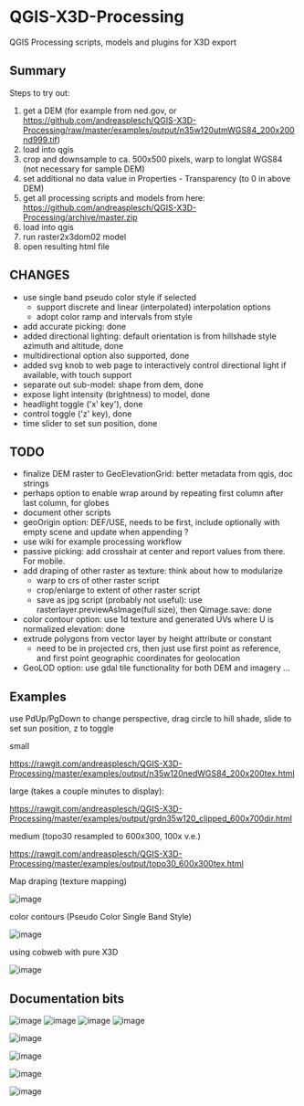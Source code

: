 # QGIS-X3D-Processing
QGIS Processing scripts, models and plugins for X3D export

## Summary
Steps to try out:
1. get a DEM (for example from ned.gov, or https://github.com/andreasplesch/QGIS-X3D-Processing/raw/master/examples/output/n35w120utmWGS84_200x200nd999.tif)
2. load into qgis
3. crop and downsample to ca. 500x500 pixels, warp to longlat WGS84 (not necessary for sample DEM)
4. set additional no data value in Properties - Transparency (to 0 in above DEM)
5. get all processing scripts and models from here: https://github.com/andreasplesch/QGIS-X3D-Processing/archive/master.zip
6. load into qgis
7. run raster2x3dom02 model
8. open resulting html file

## CHANGES

 - use single band pseudo color style if selected
   - support discrete and linear (interpolated) interpolation options
   - adopt color ramp and intervals from style
 - add accurate picking: done
 - added directional lighting: default orientation is from hillshade style azimuth and altitude, done
 - multidirectional option also supported, done
 - added svg knob to web page to interactively control directional light if available, with touch support
 - separate out sub-model: shape from dem, done
 - expose light intensity (brightness) to model, done
 - headlight toggle ('x' key'), done
 - control toggle ('z' key), done
 - time slider to set sun position, done
 

## TODO

 - finalize DEM raster to GeoElevationGrid: better metadata from qgis, doc strings
 - perhaps option to enable wrap around by repeating first column after last column, for globes
 - document other scripts
 - geoOrigin option: DEF/USE, needs to be first, include optionally with empty scene and update when appending ?
 - use wiki for example processing workflow
 - passive picking: add crosshair at center and report values from there. For mobile.
 - add draping of other raster as texture: think about how to modularize
   - warp to crs of other raster script
   - crop/enlarge to extent of other raster script
   - save as jpg script (probably not useful): use rasterlayer.previewAsImage(full size), then Qimage.save: done
 - color contour option: use 1d texture and generated UVs where U is normalized elevation: done
 - extrude polygons from vector layer by height attribute or constant
   - need to be in projected crs, then just use first point as reference, and first point geographic coordinates for geolocation
 - GeoLOD option: use gdal tile functionality for both DEM and imagery
 ...

## Examples

use PdUp/PgDown to change perspective, drag circle to hill shade, slide to set sun position, z to toggle

small

https://rawgit.com/andreasplesch/QGIS-X3D-Processing/master/examples/output/n35w120nedWGS84_200x200tex.html

large (takes a couple minutes to display):

https://rawgit.com/andreasplesch/QGIS-X3D-Processing/master/examples/output/grdn35w120_clipped_600x700dir.html

medium (topo30 resampled to 600x300, 100x v.e.)

https://rawgit.com/andreasplesch/QGIS-X3D-Processing/master/examples/output/topo30_600x300tex.html


Map draping (texture mapping)

![image](https://cloud.githubusercontent.com/assets/6171115/26471669/9f774b80-4170-11e7-8fc4-a5cc59c2a54d.png)


color contours (Pseudo Color Single Band Style)

![image](https://cloud.githubusercontent.com/assets/6171115/26034050/84e814f6-3884-11e7-916d-cf374f2a6f79.png)

using cobweb with pure X3D

![image](https://cloud.githubusercontent.com/assets/6171115/24529414/770ea4f4-1579-11e7-8221-1b4d24d18a6f.png)

## Documentation bits
![image](https://cloud.githubusercontent.com/assets/6171115/26037721/8b851820-38c7-11e7-9963-98c634ee5405.png)
![image](https://cloud.githubusercontent.com/assets/6171115/25255760/7a9baac2-25fa-11e7-8231-18e3aa8056bd.png)
![image](https://cloud.githubusercontent.com/assets/6171115/25255793/b44c3ade-25fa-11e7-8e5b-d17117360c77.png)
![image](https://cloud.githubusercontent.com/assets/6171115/25255880/458c1ca8-25fb-11e7-8182-1e946dea6c7c.png)

![image](https://cloud.githubusercontent.com/assets/6171115/25078858/1877f91a-2305-11e7-8c61-b976b2b8a25d.png)

![image](https://cloud.githubusercontent.com/assets/6171115/24326416/1e4c637c-1184-11e7-8f70-bb38487f2bc0.png)

![image](https://cloud.githubusercontent.com/assets/6171115/24084642/29768dc8-0cc4-11e7-94d9-34c2ba85075a.png)

![image](https://cloud.githubusercontent.com/assets/6171115/24065920/feda64fc-0b44-11e7-9f4b-8bbc30e31c88.png)
